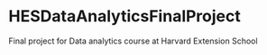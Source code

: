 HESDataAnalyticsFinalProject
============================

Final project for Data analytics course at Harvard Extension School
